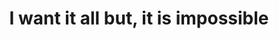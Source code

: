 ---
layout: bookmark
title: I want it all but, it is impossible
tags:
  - Bookmarks
created: '2024-05-12T23:51:12.387Z'
link: https://ohhelloana.blog/i-want-it-all/
id: 784638465
excerpt: There are not enough hours in the day to consume everything I want in tech.
image: https://ohhelloana.blog/assets/profile.jpg
---